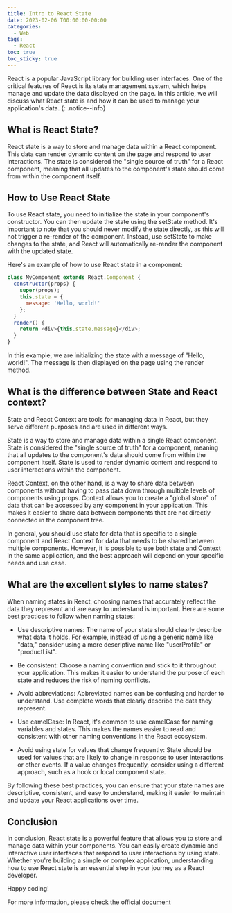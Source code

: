 ```yaml
---
title: Intro to React State
date: 2023-02-06 T00:00:00-00:00
categories:
  - Web
tags:
  - React
toc: true
toc_sticky: true
---
```


React is a popular JavaScript library for building user interfaces. One of the critical features of React is its state management system, which helps manage and update the data displayed on the page. In this article, we will discuss what React state is and how it can be used to manage your application's data.
{: .notice--info}

## What is React State?

React state is a way to store and manage data within a React component. This data can render dynamic content on the page and respond to user interactions. The state is considered the "single source of truth" for a React component, meaning that all updates to the component's state should come from within the component itself.

##  How to Use React State

To use React state, you need to initialize the state in your component's constructor. You can then update the state using the setState method. It's important to note that you should never modify the state directly, as this will not trigger a re-render of the component. Instead, use setState to make changes to the state, and React will automatically re-render the component with the updated state.

Here's an example of how to use React state in a component:

```javascript
class MyComponent extends React.Component {
  constructor(props) {
    super(props);
    this.state = {
      message: 'Hello, world!'
    };
  }
  render() {
    return <div>{this.state.message}</div>;
  }
}
```

In this example, we are initializing the state with a message of "Hello, world!". The message is then displayed on the page using the render method.

##  What is the difference between State and React context?

State and React Context are tools for managing data in React, but they serve different purposes and are used in different ways.

State is a way to store and manage data within a single React component. State is considered the "single source of truth" for a component, meaning that all updates to the component's data should come from within the component itself. State is used to render dynamic content and respond to user interactions within the component.

React Context, on the other hand, is a way to share data between components without having to pass data down through multiple levels of components using props. Context allows you to create a "global store" of data that can be accessed by any component in your application. This makes it easier to share data between components that are not directly connected in the component tree.

In general, you should use state for data that is specific to a single component and React Context for data that needs to be shared between multiple components. However, it is possible to use both state and Context in the same application, and the best approach will depend on your specific needs and use case.

##  What are the excellent styles to name states?

When naming states in React, choosing names that accurately reflect the data they represent and are easy to understand is important. Here are some best practices to follow when naming states:

- Use descriptive names: The name of your state should clearly describe what data it holds. For example, instead of using a generic name like "data," consider using a more descriptive name like "userProfile" or "productList".

- Be consistent: Choose a naming convention and stick to it throughout your application. This makes it easier to understand the purpose of each state and reduces the risk of naming conflicts.

- Avoid abbreviations: Abbreviated names can be confusing and harder to understand. Use complete words that clearly describe the data they represent.

- Use camelCase: In React, it's common to use camelCase for naming variables and states. This makes the names easier to read and consistent with other naming conventions in the React ecosystem.

- Avoid using state for values that change frequently: State should be used for values that are likely to change in response to user interactions or other events. If a value changes frequently, consider using a different approach, such as a hook or local component state.

By following these best practices, you can ensure that your state names are descriptive, consistent, and easy to understand, making it easier to maintain and update your React applications over time.

##  Conclusion

In conclusion, React state is a powerful feature that allows you to store and manage data within your components. You can easily create dynamic and interactive user interfaces that respond to user interactions by using state. Whether you're building a simple or complex application, understanding how to use React state is an essential step in your journey as a React developer.

Happy coding!

For more information, please check the official [document](https://beta.reactjs.org/reference/react/useState)




